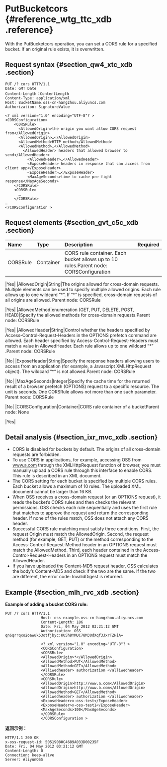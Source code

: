 # PutBucketcors {#reference_wtg_ttc_xdb .reference}

With the PutBucketcors operation, you can set a CORS rule for a specified bucket. If an original rule exists, it is overwritten.

## Request syntax {#section_qw4_xtc_xdb .section}

```
PUT /? cors HTTP/1.1
Date: GMT Date
Content-Length：ContentLength
Content-Type: application/xml
Host: BucketName.oss-cn-hangzhou.aliyuncs.com
Authorization: SignatureValue

<? xml version="1.0" encoding="UTF-8"? >
<CORSConfiguration>
    <CORSRule>
      <AllowedOrigin>the origin you want allow CORS request from</AllowedOrigin>
      <AllowedOrigin>…</AllowedOrigin>
      <AllowedMethod>HTTP method</AllowedMethod>
      <AllowedMethod>…</AllowedMethod>
        <AllowedHeader> headers that allowed browser to send</AllowedHeader>
          <AllowedHeader>…</AllowedHeader>
          <ExposeHeader> headers in response that can access from client app</ExposeHeader>
          <ExposeHeader>…</ExposeHeader>
          <MaxAgeSeconds>time to cache pre-fight response</MaxAgeSeconds>
    </CORSRule>
    <CORSRule>
      …
    </CORSRule>
…
</CORSConfiguration >
```

## Request elements {#section_gvt_c5c_xdb .section}

|Name|Type|Description|Required|
|:---|:---|:----------|:-------|
|CORSRule|Container|CORS rule container. Each bucket allows up to 10 rules.Parent node: CORSConfiguration

|Yes|
|AllowedOrigin|String|The origins allowed for cross-domain requests. Multiple elements can be used to specify multiple allowed origins. Each rule allows up to one wildcard “\*“. If “\*“ is specified, cross-domain requests of all origins are allowed. Parent node: CORSRule

 |Yes|
|AllowedMethod|enumeration \(GET, PUT, DELETE, POST, HEAD\)|Specify the allowed methods for cross-domain requests.Parent node: CORSRule

|Yes|
|AllowedHeader|String|Control whether the headers specified by Access-Control-Request-Headers in the OPTIONS prefetch command are allowed. Each header specified by Access-Control-Request-Headers must match a value in AllowedHeader. Each rule allows up to one wildcard “\*” .Parent node: CORSRule

|No|
|ExposeHeader|String|Specify the response headers allowing users to access from an application \(for example, a Javascript XMLHttpRequest object\). The wildcard “\*“ is not allowed.Parent node: CORSRule

|No|
|MaxAgeSeconds|Integer|Specify the cache time for the returned result of a browser prefetch \(OPTIONS\) request to a specific resource. The unit is seconds. One CORSRule allows not more than one such parameter. Parent node: CORSRule

|No|
|CORSConfiguration|Container|CORS rule container of a bucketParent node: None

|Yes|

## Detail analysis {#section_ixr_mvc_xdb .section}

-   CORS is disabled for buckets by default. The origins of all cross-domain requests are forbidden.
-   To use CORS in applications, for example, accessing OSS from www.a.com through the XMLHttpRequest function of browser, you must manually upload a CORS rule through this interface to enable CORS. This rule is described in an XML document.
-   The CORS setting for each bucket is specified by multiple CORS rules. Each bucket allows a maximum of 10 rules. The uploaded XML document cannot be larger than 16 KB.
-   When OSS receives a cross-domain request \(or an OPTIONS request\), it reads the bucket’s CORS rules and then checks the relevant permissions. OSS checks each rule sequentially and uses the first rule that matches to approve the request and return the corresponding header. If none of the rules match, OSS does not attach any CORS header.
-   Successful CORS rule matching must satisfy three conditions. First, the request Origin must match the AllowedOrigin. Second, the request method \(for example, GET, PUT\) or the method corresponding to the Access-Control-Request-Method header in an OPTIONS request must match the AllowedMethod. Third, each header contained in the Access-Control-Request-Headers in an OPTIONS request must match the AllowedHeader.
-   If you have uploaded the Content-MD5 request header, OSS calculates the body’s Content-MD5 and check if the two are the same. If the two are different, the error code: InvalidDigest is returned.

## Example {#section_mlh_rvc_xdb .section}

**Example of adding a bucket CORS rule:**

```
PUT /? cors HTTP/1.1
                Host: oss-example.oss-cn-hangzhou.aliyuncs.com
                Content-Length: 186
                Date: Fri, 04 May 2012 03:21:12 GMT
                Authorization: OSS qn6qrrqxo2oawuk53otfjbyc:KU5h8YMUC78M30dXqf3JxrTZHiA=
                
                <? xml version="1.0" encoding="UTF-8"? >
                <CORSConfiguration>
                <CORSRule>
                <AllowedOrigin>*</AllowedOrigin>
                <AllowedMethod>PUT</AllowedMethod>
                <AllowedMethod>GET</AllowedMethod>
                <Alliwedheader> authorization </alliwedheader>
                </CORSRule>
                <CORSRule>
                <AllowedOrigin>http://www.a.com</AllowedOrigin>
                <AllowedOrigin>http://www.b.com</AllowedOrigin>
                <AllowedMethod>GET</AllowedMethod>
                <Alliwedheader> authorization </alliwedheader>
                <ExposeHeader>x-oss-test</ExposeHeader>
                <ExposeHeader>x-oss-test1</ExposeHeader>
                <MaxAgeSeconds>100</MaxAgeSeconds>
                </CORSRule>
                </CORSConfiguration >
```

**返回示例：**

```
HTTP/1.1 200 OK
x-oss-request-id: 50519080C4689A033D00235F
Date: Fri, 04 May 2012 03:21:12 GMT
Content-Length: 0
Connection: keep-alive
Server: AliyunOSS
```

